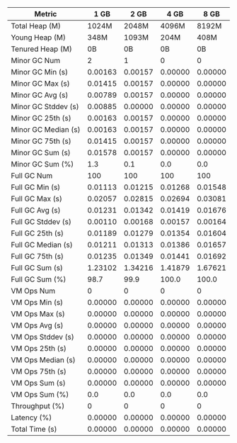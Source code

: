 | Metric | 1 GB | 2 GB | 4 GB | 8 GB |
|------|----|----|----|----|
| Total Heap (M) | 1024M | 2048M | 4096M | 8192M |
| Young Heap (M) | 348M | 1093M | 204M | 408M |
| Tenured Heap (M) | 0B | 0B | 0B | 0B |
| Minor GC Num | 2 | 1 | 0 | 0 |
| Minor GC Min (s) | 0.00163 | 0.00157 | 0.00000 | 0.00000 |
| Minor GC Max (s) | 0.01415 | 0.00157 | 0.00000 | 0.00000 |
| Minor GC Avg (s) | 0.00789 | 0.00157 | 0.00000 | 0.00000 |
| Minor GC Stddev (s) | 0.00885 | 0.00000 | 0.00000 | 0.00000 |
| Minor GC 25th (s) | 0.00163 | 0.00157 | 0.00000 | 0.00000 |
| Minor GC Median (s) | 0.00163 | 0.00157 | 0.00000 | 0.00000 |
| Minor GC 75th (s) | 0.01415 | 0.00157 | 0.00000 | 0.00000 |
| Minor GC Sum (s) | 0.01578 | 0.00157 | 0.00000 | 0.00000 |
| Minor GC Sum (%) | 1.3 | 0.1 | 0.0 | 0.0 |
| Full GC Num | 100 | 100 | 100 | 100 |
| Full GC Min (s) | 0.01113 | 0.01215 | 0.01268 | 0.01548 |
| Full GC Max (s) | 0.02057 | 0.02815 | 0.02694 | 0.03081 |
| Full GC Avg (s) | 0.01231 | 0.01342 | 0.01419 | 0.01676 |
| Full GC Stddev (s) | 0.00110 | 0.00168 | 0.00157 | 0.00164 |
| Full GC 25th (s) | 0.01189 | 0.01279 | 0.01354 | 0.01604 |
| Full GC Median (s) | 0.01211 | 0.01313 | 0.01386 | 0.01657 |
| Full GC 75th (s) | 0.01235 | 0.01349 | 0.01441 | 0.01692 |
| Full GC Sum (s) | 1.23102 | 1.34216 | 1.41879 | 1.67621 |
| Full GC Sum (%) | 98.7 | 99.9 | 100.0 | 100.0 |
| VM Ops Num | 0 | 0 | 0 | 0 |
| VM Ops Min (s) | 0.00000 | 0.00000 | 0.00000 | 0.00000 |
| VM Ops Max (s) | 0.00000 | 0.00000 | 0.00000 | 0.00000 |
| VM Ops Avg (s) | 0.00000 | 0.00000 | 0.00000 | 0.00000 |
| VM Ops Stddev (s) | 0.00000 | 0.00000 | 0.00000 | 0.00000 |
| VM Ops 25th (s) | 0.00000 | 0.00000 | 0.00000 | 0.00000 |
| VM Ops Median (s) | 0.00000 | 0.00000 | 0.00000 | 0.00000 |
| VM Ops 75th (s) | 0.00000 | 0.00000 | 0.00000 | 0.00000 |
| VM Ops Sum (s) | 0.00000 | 0.00000 | 0.00000 | 0.00000 |
| VM Ops Sum (%) | 0.0 | 0.0 | 0.0 | 0.0 |
| Throughput (%) | 0 | 0 | 0 | 0 |
| Latency (%) | 0.00000 | 0.00000 | 0.00000 | 0.00000 |
| Total Time (s) | 0.00000 | 0.00000 | 0.00000 | 0.00000 |
